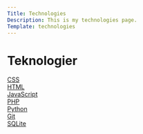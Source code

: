 ```yaml
---
Title: Technologies
Description: This is my technologies page.
Template: technologies
---
```

<div class="grid">
  <h1>Teknologier</h1>
  <div class="css"><a href="technology/css">CSS</a></div>
  <div class="html"><a href="technology/html">HTML</a></div>
  <div class="javascript"><a href="technology/javascript">JavaScript</a></div>
  <div class="php"><a href="technology/php">PHP</a></div>
  <div class="python"><a href="technology/python">Python</a></div>
  <div class="git"><a href="technology/git">Git</a></div>
  <div class="sqlite"><a href="technology/sqlite">SQLite</a></div>
</div>
